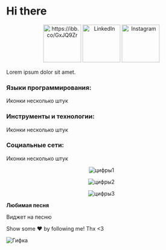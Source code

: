 # Hi there

<p align="center">
    <a href="https://t.me/kapystya"><img src="ссылка_на_изображение_телеграм" alt="https://ibb.co/GxJQ9Zr" width="100" height="100"></a>
    <a href="https://www.linkedin.com/in/volodymyr-lapkin-5188a92b0/"><img src="ссылка_на_изображение_линкедин" alt="LinkedIn" width="100" height="100"></a>
    <a href="https://www.instagram.com/just.no.mind/"><img src="ссылка_на_изображение_инстаграм" alt="Instagram" width="100" height="100"></a>
</p>

Lorem ipsum dolor sit amet.

### Языки программирования:
Иконки несколько штук

### Инструменты и технологии:
Иконки несколько штук

### Социальные сети:
Иконки несколько штук

<p align="center">
    <img src="ссылка_на_изображение_цифр1" alt="цифры1">
    <!-- Вставьте ссылки на картинки цифр ниже -->
    <!-- Пример: <img src="ссылка_на_изображение_цифры" alt="цифры"> -->
</p>

<p align="center">
    <img src="ссылка_на_изображение_цифр2" alt="цифры2">
    <!-- Вставьте ссылки на картинки цифр ниже -->
</p>

<p align="center">
    <img src="ссылка_на_изображение_цифр3" alt="цифры3">
    <!-- Вставьте ссылки на картинки цифр ниже -->
</p>

**Любимая песня**

Виджет на песню

Show some ❤️ by following me! Thx <3

![Гифка](ссылка_на_гифку)

